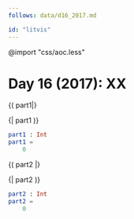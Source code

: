```yaml
---
follows: data/d16_2017.md

id: "litvis"
---
```


@import "css/aoc.less"

# Day 16 (2017): XX

{( part1|}

{| part1 )}

```elm {l r}
part1 : Int
part1 =
    0
```

{( part2 |}

{| part2 )}

```elm {l r}
part2 : Int
part2 =
    0
```
